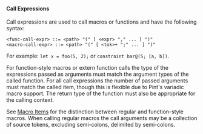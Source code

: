 #### Call Expressions

Call expressions are used to call macros or functions and have the following syntax:

```bnf
<func-call-expr> ::= <path> "(" [ <expr> "," ... ] ")"
<macro-call-expr> ::= <path> "(" [ <tok>+ ";" ... ] ")"
```

For example: `let x = foo(5, 2);` or `constraint bar@(5; [a, b])`.

For function-style macros or extern function calls the type of the expressions passed as arguments must match the argument types of the called function. For all call expressions the number of passed arguments must match the called item, though this is flexible due to Pint's variadic macro support. The return type of the function must also be appropriate for the calling context.

See [Macro Items](../../items/macros.md) for the distinction between regular and function-style macros. When calling regular macros the call arguments may be a collection of source tokens, excluding semi-colons, delimited by semi-colons.
